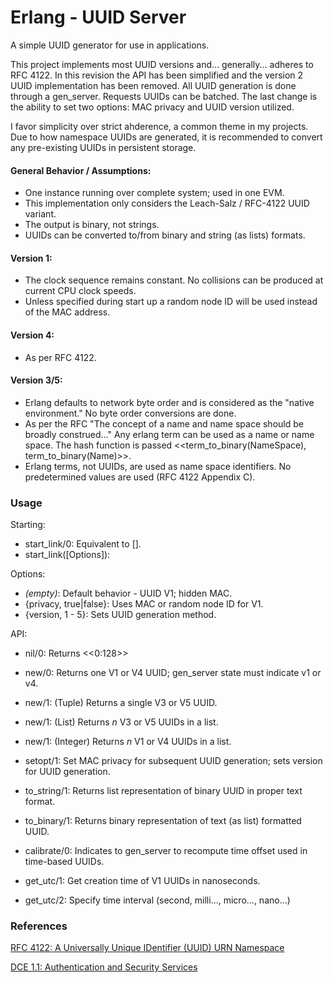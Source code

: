 # Erlang - UUID Server
A simple UUID generator for use in applications.

This project implements most UUID versions and... generally... adheres to RFC 4122. In this revision the API has been simplified and the version 2 UUID implementation has been removed. All UUID generation is done through a gen_server. Requests UUIDs can be batched. The last change is the ability to set two options: MAC privacy and UUID version utilized.

I favor simplicity over strict ahderence, a common theme in my projects. Due to how namespace UUIDs are generated, it is recommended to convert any pre-existing UUIDs in persistent storage. 

#### General Behavior / Assumptions:
 - One instance running over complete system; used in one EVM.
 - This implementation only considers the Leach-Salz / RFC-4122 UUID variant.
 - The output is binary, not strings.
 - UUIDs can be converted to/from binary and string (as lists) formats.

#### Version 1:
 - The clock sequence remains constant. No collisions can be produced at current CPU clock speeds.
 - Unless specified during start up a random node ID will be used instead of the MAC address.
  
#### Version 4:
 - As per RFC 4122.
 
#### Version 3/5:
 - Erlang defaults to network byte order and is considered as the "native environment." No byte order conversions are done.
 - As per the RFC "The concept of a name and name space should be broadly construed..." Any erlang term can be used as a name or name space. The hash function is passed <<term_to_binary(NameSpace), term_to_binary(Name)>>.
 - Erlang terms, not UUIDs, are used as name space identifiers. No predetermined values are used (RFC 4122 Appendix C).

### Usage

Starting:
 - start_link/0: Equivalent to [].
 - start_link([Options]): 
 
Options:
 - _(empty)_: Default behavior - UUID V1; hidden MAC.
 - {privacy, true|false}: Uses MAC or random node ID for V1.
 - {version, 1 - 5}: Sets UUID generation method.

API:

 - nil/0: Returns <<0:128>>
 - new/0: Returns one V1 or V4 UUID; gen_server state must indicate v1 or v4.
 - new/1: (Tuple) Returns a single V3 or V5 UUID.
 - new/1: (List) Returns _n_ V3 or V5 UUIDs in a list.
 - new/1: (Integer) Returns _n_ V1 or V4 UUIDs in a list.

 - setopt/1: Set MAC privacy for subsequent UUID generation; sets version for UUID generation.
 - to_string/1: Returns list representation of binary UUID in proper text format.
 - to_binary/1: Returns binary representation of text (as list) formatted UUID.
 - calibrate/0: Indicates to gen_server to recompute time offset used in time-based UUIDs.

 - get_utc/1: Get creation time of V1 UUIDs in nanoseconds.
 - get_utc/2: Specify time interval (second, milli..., micro..., nano...)
  
### References

[RFC 4122: A Universally Unique IDentifier (UUID) URN Namespace](https://tools.ietf.org/html/rfc4122)

[DCE 1.1: Authentication and Security Services](https://pubs.opengroup.org/onlinepubs/9696989899/chap5.htm#tagcjh_08_02_01_01)
